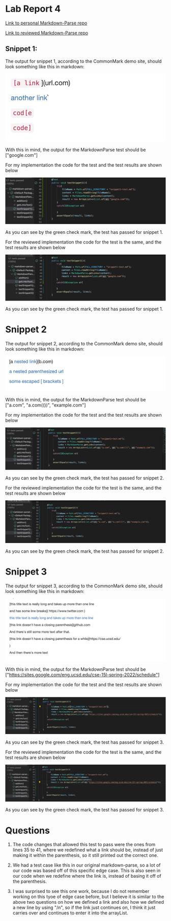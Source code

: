 # Lab Report 4

[Link to personal Markdown-Parse repo](https://github.com/mnmay2020/markdown-parser)

[Link to reviewed Markdown-Parse repo](https://github.com/bchoUCSD/markdown-parser)

## Snippet 1:

The output for snippet 1, according to the CommonMark demo site, should look something like this in markdown:

![s1](Snippet1result.png)

With this in mind, the output for the MarkdownParse test should be ["google.com"]

For my implementation the code for the test and the test results are shown below

![os1](ours1test.png)

As you can see by the green check mark, the test has passed for snippet 1.

For the reviewed implementation the code for the test is the same, and the test results are shown below

![rs1](s1test.png)

As you can see by the green check mark, the test has passed for snippet 1.

# Snippet 2

The output for snippet 2, according to the CommonMark demo site, should look something like this in markdown:

![s2result](Snippet2result.png)

With this in mind, the output for the MarkdownParse test should be ["a.com", "a.com(())", "example.com"]

For my implementation the code for the test and the test results are shown below

![o2result](ours2test.png)

As you can see by the green check mark, the test has passed for snippet 2.

For the reviewed implementation the code for the test is the same, and the test results are shown below

![r2result](s2test.png)

As you can see by the green check mark, the test has passed for snippet 2.

# Snippet 3

The output for snippet 3, according to the CommonMark demo site, should look something like this in markdown:

![s3result](Snippet3result.png)

With this in mind, the output for the MarkdownParse test should be ["https://sites.google.com/eng.ucsd.edu/cse-15l-spring-2022/schedule"]

For my implementation the code for the test and the test results are shown below

![o3result](ours3test.png)

As you can see by the green check mark, the test has passed for snippet 3.

For the reviewed implementation the code for the test is the same, and the test results are shown below

![r3result](s3test.png)

As you can see by the green check mark, the test has passed for snippet 3.

# Questions

1) The code changes that allowed this test to pass were the ones from lines 35 to 41, where we redefined what a link should be, instead of just making it within the parenthesis, so it still printed out the correct one.

2) We had a test case like this in our original markdown-parse, so a lot of our code was based off of this specific edge case. This is also seen in our code when we redefine where the link is, instead of basing it off of the parenthesis.

3) I was surprised to see this one work, because I do not remember working on this tyoe of edge case before, but I believe it is similar to the above two questions on how we defined a link and also how we defined a new line by using "/n", so if the link just continues on, I think it just carries over and continues to enter it into the arrayList.

